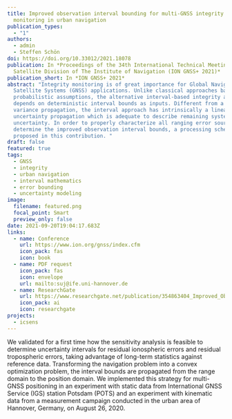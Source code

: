 ```yaml
---
title: Improved observation interval bounding for multi-GNSS integrity
  monitoring in urban navigation
publication_types:
  - "1"
authors:
  - admin
  - Steffen Schön
doi: https://doi.org/10.33012/2021.18078
publication: In *Proceedings of the 34th International Technical Meeting of the
  Satellite Division of The Institute of Navigation (ION GNSS+ 2021)*
publication_short: In *ION GNSS+ 2021*
abstract: "Integrity monitoring is of great importance for Global Navigation
  Satellite Systems (GNSS) applications. Unlike classical approaches based on
  probabilistic assumptions, the alternative interval-based integrity approach
  depends on deterministic interval bounds as inputs. Different from a quadratic
  variance propagation, the interval approach has intrinsically a linear
  uncertainty propagation which is adequate to describe remaining systematic
  uncertainty. In order to properly characterize all ranging error sources and
  determine the improved observation interval bounds, a processing scheme is
  proposed in this contribution. "
draft: false
featured: true
tags:
  - GNSS
  - integrity
  - urban navigation
  - interval mathematics
  - error bounding
  - uncertainty modeling
image:
  filename: featured.png
  focal_point: Smart
  preview_only: false
date: 2021-09-20T19:04:17.683Z
links:
  - name: Conference
    url: https://www.ion.org/gnss/index.cfm
    icon_pack: fas
    icon: book
  - name: PDF request
    icon_pack: fas
    icon: envelope
    url: mailto:suj@ife.uni-hannover.de
  - name: ResearchGate
    url: https://www.researchgate.net/publication/354863404_Improved_Observation_Interval_Bounding_for_Multi-GNSS_Integrity_Monitoring_in_Urban_Navigation
    icon_pack: ai
    icon: researchgate
projects:
  - icsens
---
```

We validated for a first time how the sensitivity analysis is feasible to determine uncertainty intervals for residual ionospheric errors and residual tropospheric errors, taking advantage of long-term statistics against reference data. Transforming the navigation problem into a convex optimization problem, the interval bounds are propagated from the range domain to the position domain. We implemented this strategy for multi-GNSS positioning in an experiment with static data from International GNSS Service (IGS) station Potsdam (POTS) and an experiment with kinematic data from a measurement campaign conducted in the urban area of Hannover, Germany, on August 26, 2020.

